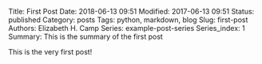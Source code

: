 Title: First Post
Date: 2018-06-13 09:51
Modified: 2017-06-13 09:51
Status: published
Category: posts
Tags: python, markdown, blog
Slug: first-post
Authors: Elizabeth H. Camp
Series: example-post-series
Series_index: 1
Summary: This is the summary of the first post

This is the very first post!